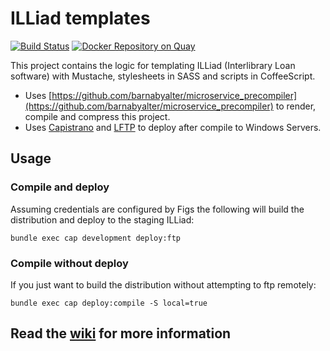 # ILLiad templates

[![Build Status](http://jenkins.library.nyu.edu/buildStatus/icon?job=ILLiad_Production_Deploy)](http://jenkins.library.nyu.edu:8080/view/ILLiad/job/ILLiad_Production_Deploy/)
[![Docker Repository on Quay](https://quay.io/repository/nyulibraries/illiad-templates/status "Docker Repository on Quay")](https://quay.io/repository/nyulibraries/illiad-templates)

This project contains the logic for templating ILLiad (Interlibrary Loan software) with Mustache, stylesheets in SASS and scripts in CoffeeScript.

* Uses [https://github.com/barnabyalter/microservice_precompiler](https://github.com/barnabyalter/microservice_precompiler) to render, compile and compress this project.
* Uses [Capistrano](https://github.com/capistrano/capistrano) and [LFTP](http://lftp.yar.ru/) to deploy after compile to Windows Servers.

## Usage

### Compile and deploy

Assuming credentials are configured by Figs the following will build the distribution and deploy to the staging ILLiad:

```
bundle exec cap development deploy:ftp
```

### Compile without deploy

If you just want to build the distribution without attempting to ftp remotely:

```
bundle exec cap deploy:compile -S local=true
```

## Read the [wiki](https://github.com/NYULibraries/illiad-templates/wiki) for more information
